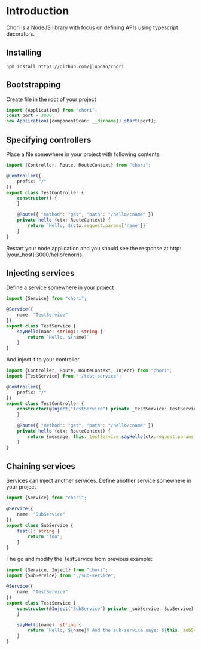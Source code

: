 # Introduction

Chori is a NodeJS library with focus on defining APIs using typescript decorators. 

## Installing

```
npm install https://github.com/jlundan/chori
```

## Bootstrapping
Create file in the root of your project

```typescript
import {Application} from "chori";
const port = 3000;
new Application({componentScan: __dirname}).start(port);
```

## Specifying controllers
Place a file somewhere in your project with following contents:

```typescript
import {Controller, Route, RouteContext} from "chori";

@Controller({
    prefix: "/"
})
export class TestController {
    constructor() {
    }

    @Route({ "method": "get", "path": "/hello/:name" })
    private hello (ctx: RouteContext) {
        return `Hello, ${ctx.request.params['name']}`
    }
}
```
Restart your node application and you should see the response at http:[your_host]:3000/hello/cnorris.

## Injecting services
Define a service somewhere in your project
```typescript
import {Service} from "chori";

@Service({
    name: "TestService"
})
export class TestService {
    sayHello(name: string): string {
        return `Hello, ${name}`
    }
}
```

And inject it to your controller
```typescript
import {Controller, Route, RouteContext, Inject} from "chori";
import {TestService} from "./test-service";

@Controller({
    prefix: "/"
})
export class TestController {
    constructor(@Inject("TestService") private _testService: TestService) {
    }

    @Route({ "method": "get", "path": "/hello/:name" })
    private hello (ctx: RouteContext) {
        return {message: this._testService.sayHello(ctx.request.params['name'])};
    }
}
```

## Chaining services
Services can inject another services. Define another service somewhere in your project
```typescript
import {Service} from "chori";

@Service({
    name: "SubService"
})
export class SubService {
    test(): string {
        return "foo";
    }
}

```
The go and modify the TestService from previous example:

```typescript
import {Service, Inject} from "chori";
import {SubService} from "./sub-service";

@Service({
    name: "TestService"
})
export class TestService {
    constructor(@Inject("SubService") private _subService: SubService) {
    }

    sayHello(name): string {
        return `Hello, ${name}! And the sub-service says: ${this._subService.test()}`;
    }
}
```
